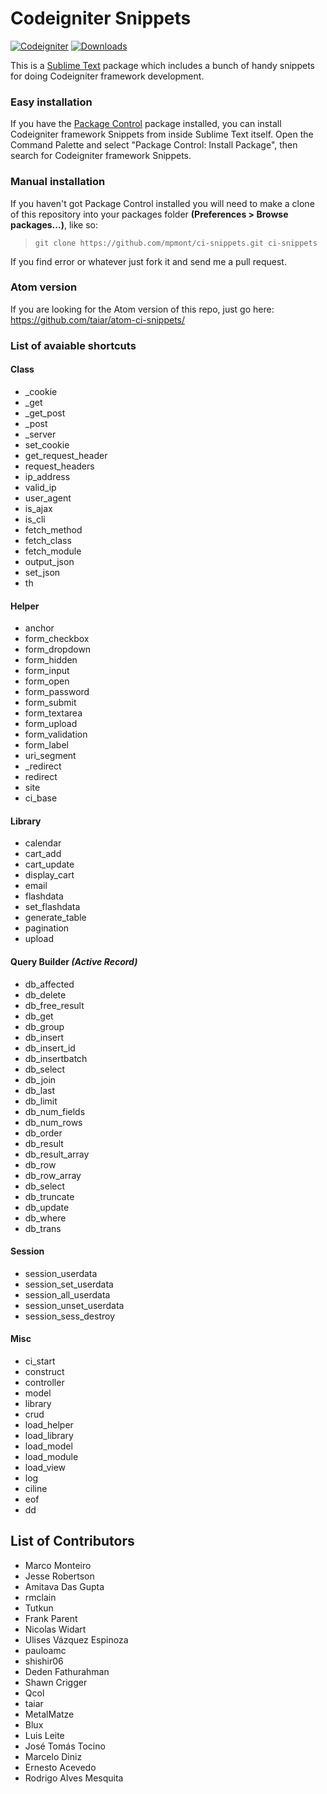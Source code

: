 Codeigniter Snippets
=======================

[![Codeigniter](https://img.shields.io/badge/Codeigniter-v3.0-orange.svg)](http://codeigniter.com/)
[![Downloads](https://packagecontrol.herokuapp.com/downloads/CodeIgniter%20Snippets.svg?color=80d4cd)](https://packagecontrol.io/packages/CodeIgniter%20Snippets)

This is a [Sublime Text][sublime] package which includes a bunch of handy snippets for doing Codeigniter framework development.

### Easy installation ###

If you have the [Package Control][package_control] package installed, you can install Codeigniter framework Snippets from inside Sublime Text itself. Open the Command Palette and select "Package Control: Install Package", then search for Codeigniter framework Snippets.

### Manual installation ###

If you haven't got Package Control installed you will need to make a clone of this repository into your packages folder **(Preferences > Browse packages...)**, like so:

 > `git clone https://github.com/mpmont/ci-snippets.git ci-snippets`

If you find error or whatever just fork it and send me a pull request.

[sublime]: http://www.sublimetext.com/
[package_control]: https://packagecontrol.io/

### Atom version

If you are looking for the Atom version of this repo, just go here: https://github.com/taiar/atom-ci-snippets/

### List of avaiable shortcuts ###

#### Class

* _cookie
* _get
* _get_post
* _post
* _server
* set_cookie
* get_request_header
* request_headers
* ip_address
* valid_ip
* user_agent
* is_ajax
* is_cli
* fetch_method
* fetch_class
* fetch_module
* output_json
* set_json
* th

#### Helper

* anchor
* form_checkbox
* form_dropdown
* form_hidden
* form_input
* form_open
* form_password
* form_submit
* form_textarea
* form_upload
* form_validation
* form_label
* uri_segment
* _redirect
* redirect
* site
* ci_base

#### Library

* calendar
* cart_add
* cart_update
* display_cart
* email
* flashdata
* set_flashdata
* generate_table
* pagination
* upload

#### Query Builder _(Active Record)_

* db_affected
* db_delete
* db_free_result
* db_get
* db_group
* db_insert
* db_insert_id
* db_insertbatch
* db_select
* db_join
* db_last
* db_limit
* db_num_fields
* db_num_rows
* db_order
* db_result
* db_result_array
* db_row
* db_row_array
* db_select
* db_truncate
* db_update
* db_where
* db_trans

#### Session

* session_userdata
* session_set_userdata
* session_all_userdata
* session_unset_userdata
* session_sess_destroy

#### Misc

* ci_start
* construct
* controller
* model
* library
* crud
* load_helper
* load_library
* load_model
* load_module
* load_view
* log
* ciline
* eof
* dd


## List of Contributors

- Marco Monteiro
- Jesse Robertson
- Amitava Das Gupta
- rmclain
- Tutkun
- Frank Parent
- Nicolas Widart
- Ulises Vázquez Espinoza
- pauloamc
- shishir06
- Deden Fathurahman
- Shawn Crigger
- Qcol
- taiar
- MetalMatze
- Blux
- Luis Leite
- José Tomás Tocino
- Marcelo Diniz
- Ernesto Acevedo
- Rodrigo Alves Mesquita
